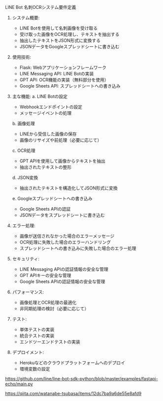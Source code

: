 LINE Bot 名刺OCRシステム要件定義

1. システム概要:
   - LINE Botを使用して名刺画像を受け取る
   - 受け取った画像をOCR処理し、テキストを抽出する
   - 抽出したテキストをJSON形式に変換する
   - JSONデータをGoogleスプレッドシートに書き込む

2. 使用技術:
   - Flask: Webアプリケーションフレームワーク
   - LINE Messaging API: LINE Botの実装
   - GPT API: OCR機能の実装（無料部分を使用）
   - Google Sheets API: スプレッドシートへの書き込み

3. 主な機能:
   a. LINE Botの設定
      - Webhookエンドポイントの設定
      - メッセージイベントの処理

   b. 画像処理
      - LINEから受信した画像の保存
      - 画像のリサイズや前処理（必要に応じて）

   c. OCR処理
      - GPT APIを使用して画像からテキストを抽出
      - 抽出されたテキストの整形

   d. JSON変換
      - 抽出されたテキストを構造化してJSON形式に変換

   e. Googleスプレッドシートへの書き込み
      - Google Sheets APIの認証
      - JSONデータをスプレッドシートに書き込む

4. エラー処理:
   - 画像が送信されなかった場合のエラーメッセージ
   - OCR処理に失敗した場合のエラーハンドリング
   - スプレッドシートへの書き込みに失敗した場合のエラー処理

5. セキュリティ:
   - LINE Messaging APIの認証情報の安全な管理
   - GPT APIキーの安全な管理
   - Google Sheets APIの認証情報の安全な管理

6. パフォーマンス:
   - 画像処理とOCR処理の最適化
   - 非同期処理の検討（必要に応じて）

7. テスト:
   - 単体テストの実装
   - 統合テストの実装
   - エンドツーエンドテストの実装

8. デプロイメント:
   - Herokuなどのクラウドプラットフォームへのデプロイ
   - 環境変数の設定


https://github.com/line/line-bot-sdk-python/blob/master/examples/fastapi-echo/main.py

https://qiita.com/watanabe-tsubasa/items/12dc7ba9a6de55e8afd9

